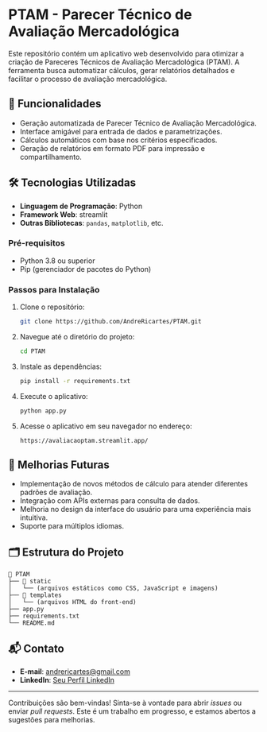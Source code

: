 # PTAM - Parecer Técnico de Avaliação Mercadológica

Este repositório contém um aplicativo web desenvolvido para otimizar a criação de Pareceres Técnicos de Avaliação Mercadológica (PTAM). A ferramenta busca automatizar cálculos, gerar relatórios detalhados e facilitar o processo de avaliação mercadológica.

## 🌟 Funcionalidades

- Geração automatizada de Parecer Técnico de Avaliação Mercadológica.
- Interface amigável para entrada de dados e parametrizações.
- Cálculos automáticos com base nos critérios especificados.
- Geração de relatórios em formato PDF para impressão e compartilhamento.

## 🛠️ Tecnologias Utilizadas

- **Linguagem de Programação**: Python
- **Framework Web**: streamlit
- **Outras Bibliotecas**: `pandas`, `matplotlib`, etc.

### Pré-requisitos

- Python 3.8 ou superior
- Pip (gerenciador de pacotes do Python)

### Passos para Instalação

1. Clone o repositório:
   ```bash
   git clone https://github.com/AndreRicartes/PTAM.git
   ```
2. Navegue até o diretório do projeto:
   ```bash
   cd PTAM
   ```
3. Instale as dependências:
   ```bash
   pip install -r requirements.txt
   ```
4. Execute o aplicativo:
   ```bash
   python app.py
   ```
5. Acesse o aplicativo em seu navegador no endereço:
   ```
   https://avaliacaoptam.streamlit.app/
   ```

## 📌 Melhorias Futuras

- Implementação de novos métodos de cálculo para atender diferentes padrões de avaliação.
- Integração com APIs externas para consulta de dados.
- Melhoria no design da interface do usuário para uma experiência mais intuitiva.
- Suporte para múltiplos idiomas.

## 🗂️ Estrutura do Projeto

```
📂 PTAM
├── 📂 static
│   └── (arquivos estáticos como CSS, JavaScript e imagens)
├── 📂 templates
│   └── (arquivos HTML do front-end)
├── app.py
├── requirements.txt
└── README.md
```

## 📬 Contato

- **E-mail**: andrericartes@gmail.com
- **LinkedIn**: [Seu Perfil LinkedIn](#)

---

Contribuições são bem-vindas! Sinta-se à vontade para abrir *issues* ou enviar *pull requests*. Este é um trabalho em progresso, e estamos abertos a sugestões para melhorias.
